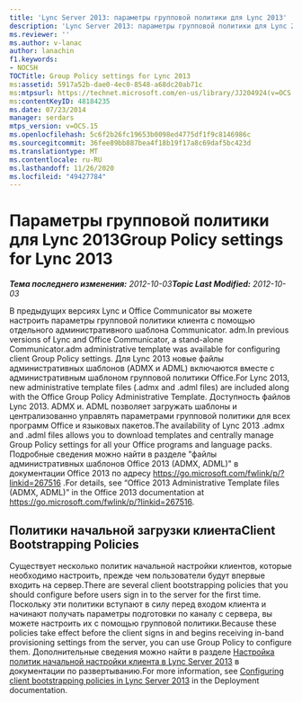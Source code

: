 ```yaml
---
title: 'Lync Server 2013: параметры групповой политики для Lync 2013'
description: 'Lync Server 2013: параметры групповой политики для Lync 2013.'
ms.reviewer: ''
ms.author: v-lanac
author: lanachin
f1.keywords:
- NOCSH
TOCTitle: Group Policy settings for Lync 2013
ms:assetid: 5917a52b-dae0-4ec0-8548-a68dc20ab71c
ms:mtpsurl: https://technet.microsoft.com/en-us/library/JJ204924(v=OCS.15)
ms:contentKeyID: 48184235
ms.date: 07/23/2014
manager: serdars
mtps_version: v=OCS.15
ms.openlocfilehash: 5c6f2b26fc19653b0098ed4775df1f9c8146986c
ms.sourcegitcommit: 36fee89bb887bea4f18b19f17a8c69daf5bc423d
ms.translationtype: MT
ms.contentlocale: ru-RU
ms.lasthandoff: 11/26/2020
ms.locfileid: "49427784"
---
```

# <a name="group-policy-settings-for-lync-2013"></a><span data-ttu-id="a1026-103">Параметры групповой политики для Lync 2013</span><span class="sxs-lookup"><span data-stu-id="a1026-103">Group Policy settings for Lync 2013</span></span>

<div data-xmlns="http://www.w3.org/1999/xhtml">

<div class="topic" data-xmlns="http://www.w3.org/1999/xhtml" data-msxsl="urn:schemas-microsoft-com:xslt" data-cs="https://msdn.microsoft.com/">

<div data-asp="https://msdn2.microsoft.com/asp">



</div>

<div id="mainSection">

<div id="mainBody"><span data-ttu-id="a1026-104">

<span> </span></span><span class="sxs-lookup"><span data-stu-id="a1026-104">

<span> </span></span></span>

<span data-ttu-id="a1026-105">_**Тема последнего изменения:** 2012-10-03_</span><span class="sxs-lookup"><span data-stu-id="a1026-105">_**Topic Last Modified:** 2012-10-03_</span></span>

<span data-ttu-id="a1026-106">В предыдущих версиях Lync и Office Communicator вы можете настроить параметры групповой политики клиента с помощью отдельного административного шаблона Communicator. adm.</span><span class="sxs-lookup"><span data-stu-id="a1026-106">In previous versions of Lync and Office Communicator, a stand-alone Communicator.adm administrative template was available for configuring client Group Policy settings.</span></span> <span data-ttu-id="a1026-107">Для Lync 2013 новые файлы административных шаблонов (ADMX и ADML) включаются вместе с административным шаблоном групповой политики Office.</span><span class="sxs-lookup"><span data-stu-id="a1026-107">For Lync 2013, new administrative template files (.admx and .adml files) are included along with the Office Group Policy Administrative Template.</span></span> <span data-ttu-id="a1026-108">Доступность файлов Lync 2013. ADMX и. ADML позволяет загружать шаблоны и централизованно управлять параметрами групповой политики для всех программ Office и языковых пакетов.</span><span class="sxs-lookup"><span data-stu-id="a1026-108">The availability of Lync 2013 .admx and .adml files allows you to download templates and centrally manage Group Policy settings for all your Office programs and language packs.</span></span> <span data-ttu-id="a1026-109">Подробные сведения можно найти в разделе "файлы административных шаблонов Office 2013 (ADMX, ADML)" в документации Office 2013 по адресу <https://go.microsoft.com/fwlink/p/?linkid=267516> .</span><span class="sxs-lookup"><span data-stu-id="a1026-109">For details, see “Office 2013 Administrative Template files (ADMX, ADML)” in the Office 2013 documentation at <https://go.microsoft.com/fwlink/p/?linkid=267516>.</span></span>

<div>

## <a name="client-bootstrapping-policies"></a><span data-ttu-id="a1026-110">Политики начальной загрузки клиента</span><span class="sxs-lookup"><span data-stu-id="a1026-110">Client Bootstrapping Policies</span></span>

<span data-ttu-id="a1026-111">Существует несколько политик начальной настройки клиентов, которые необходимо настроить, прежде чем пользователи будут впервые входить на сервер.</span><span class="sxs-lookup"><span data-stu-id="a1026-111">There are several client bootstrapping policies that you should configure before users sign in to the server for the first time.</span></span> <span data-ttu-id="a1026-112">Поскольку эти политики вступают в силу перед входом клиента и начинают получать параметры подготовки по каналу с сервера, вы можете настроить их с помощью групповой политики.</span><span class="sxs-lookup"><span data-stu-id="a1026-112">Because these policies take effect before the client signs in and begins receiving in-band provisioning settings from the server, you can use Group Policy to configure them.</span></span> <span data-ttu-id="a1026-113">Дополнительные сведения можно найти в разделе [Настройка политик начальной настройки клиента в Lync Server 2013](lync-server-2013-configuring-client-bootstrapping-policies.md) в документации по развертыванию.</span><span class="sxs-lookup"><span data-stu-id="a1026-113">For more information, see [Configuring client bootstrapping policies in Lync Server 2013](lync-server-2013-configuring-client-bootstrapping-policies.md) in the Deployment documentation.</span></span>

<span data-ttu-id="a1026-114"></div>

</div>

<span> </span>

</div>

</div>

</span><span class="sxs-lookup"><span data-stu-id="a1026-114"></div>

</div>

<span> </span>

</div>

</div>

</span></span></div>

